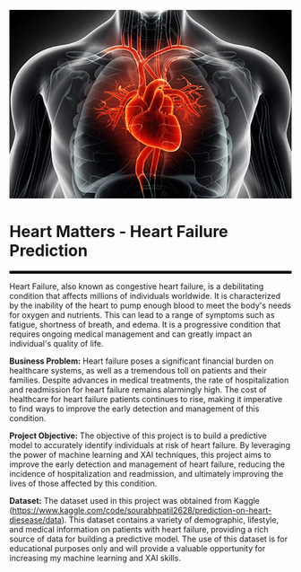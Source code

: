 <p align="center">
  <img src = "Images/heart_failure.png" width="1500">
</p>

# Heart Matters - Heart Failure Prediction

<hr style="border: 2px solid black;">

Heart Failure, also known as congestive heart failure, is a debilitating condition that affects millions of individuals worldwide. It is characterized by the inability of the heart to pump enough blood to meet the body's needs for oxygen and nutrients. This can lead to a range of symptoms such as fatigue, shortness of breath, and edema. It is a progressive condition that requires ongoing medical management and can greatly impact an individual's quality of life.

**Business Problem:**
Heart failure poses a significant financial burden on healthcare systems, as well as a tremendous toll on patients and their families. Despite advances in medical treatments, the rate of hospitalization and readmission for heart failure remains alarmingly high. The cost of healthcare for heart failure patients continues to rise, making it imperative to find ways to improve the early detection and management of this condition.

**Project Objective:**
The objective of this project is to build a predictive model to accurately identify individuals at risk of heart failure. By leveraging the power of machine learning and XAI techniques, this project aims to improve the early detection and management of heart failure, reducing the incidence of hospitalization and readmission, and ultimately improving the lives of those affected by this condition.

**Dataset:**
The dataset used in this project was obtained from Kaggle (https://www.kaggle.com/code/sourabhpatil2628/prediction-on-heart-diesease/data). This dataset contains a variety of demographic, lifestyle, and medical information on patients with heart failure, providing a rich source of data for building a predictive model. The use of this dataset is for educational purposes only and will provide a valuable opportunity for increasing my machine learning and XAI skills.
